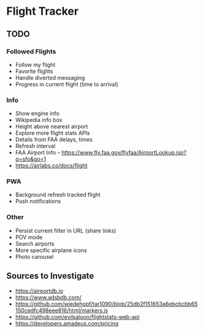 # Flight Tracker

## TODO

### Followed Flights

- Follow my flight
- Favorite flights
- Handle diverted messaging
- Progress in current flight (time to arrival)

### Info

- Show engine info
- Wikipedia info box
- Height above nearest airport
- Explore more flight stats APIs
- Details from FAA delays, times
- Refresh interval
- FAA Airport Info – https://www.fly.faa.gov/flyfaa/AirportLookup.jsp?q=sfo&go=1
- https://airlabs.co/docs/flight

### PWA

- Background refresh tracked flight
- Push notifications

### Other

- Persist current filter in URL (share links)
- POV mode
- Search airports
- More specific airplane icons
- Photo carousel

## Sources to Investigate

- https://airportdb.io
- https://www.adsbdb.com/
- https://github.com/wiedehopf/tar1090/blob/25db2f151653a6ebcbcbb65150cedfc498eee816/html/markers.js
- https://github.com/evilsaloon/flightstats-web-api
- https://developers.amadeus.com/pricing

